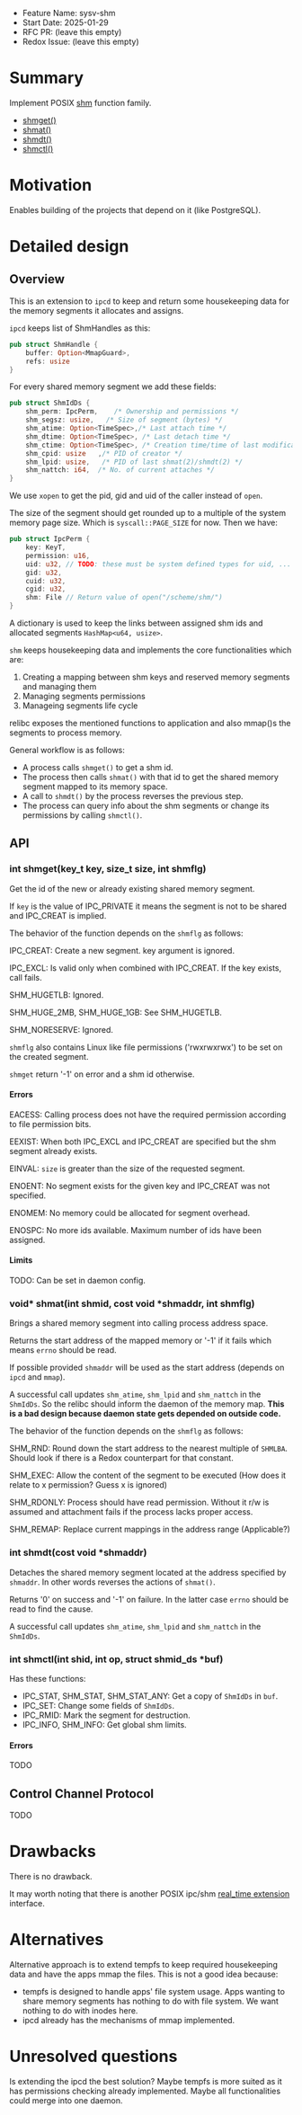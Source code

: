 - Feature Name: sysv-shm
- Start Date: 2025-01-29
- RFC PR: (leave this empty)
- Redox Issue: (leave this empty)

# Summary
[summary]: #summary

Implement POSIX [shm](https://pubs.opengroup.org/onlinepubs/9799919799/functions/V2_chap02.html#tag_16_07)
function family.
- [shmget()](https://pubs.opengroup.org/onlinepubs/9799919799/functions/shmget.html)
- [shmat()](https://pubs.opengroup.org/onlinepubs/9799919799/functions/shmat.html)
- [shmdt()](https://pubs.opengroup.org/onlinepubs/9799919799/functions/shmdt.html)
- [shmctl()](https://pubs.opengroup.org/onlinepubs/9799919799/functions/shmctl.html)

# Motivation
[motivation]: #motivation

Enables building of the projects that depend on it (like PostgreSQL).

# Detailed design
[design]: #detailed-design
## Overview
This is an extension to `ipcd` to keep and return some housekeeping data for the memory segments
it allocates and assigns.

`ipcd` keeps list of ShmHandles as this:
```rust
pub struct ShmHandle {
    buffer: Option<MmapGuard>,
    refs: usize
}
```

For every shared memory segment we add these fields:
```rust
pub struct ShmIdDs {
	shm_perm: IpcPerm,    /* Ownership and permissions */
	shm_segsz: usize,   /* Size of segment (bytes) */
	shm_atime: Option<TimeSpec>,/* Last attach time */
	shm_dtime: Option<TimeSpec>, /* Last detach time */
	shm_ctime: Option<TimeSpec>, /* Creation time/time of last modification via shmctl() */
	shm_cpid: usize   ,/* PID of creator */
	shm_lpid: usize,   /* PID of last shmat(2)/shmdt(2) */
	shm_nattch: i64,  /* No. of current attaches */
}

```
We use `xopen` to get the pid, gid and uid of the caller instead of `open`.

The size of the segment should get rounded up to a multiple of the system memory page size. Which is
`syscall::PAGE_SIZE` for now. Then we have:
```rust
pub struct IpcPerm {
	key: KeyT,
	permission: u16,
	uid: u32, // TODO: these must be system defined types for uid, ...
	gid: u32,
	cuid: u32,
	cgid: u32,
	shm: File // Return value of open("/scheme/shm/")
}
```

A dictionary is used to keep the links between assigned shm ids and allocated segments `HashMap<u64, usize>`.

`shm` keeps housekeeping data and implements the core functionalities which are:
1. Creating a mapping between shm keys and reserved memory segments and managing them
2. Managing segments permissions
3. Manageing segments life cycle

relibc exposes the mentioned functions to application and also mmap()s the segments to process memory.

General workflow is as follows:
- A process calls `shmget()` to get a shm id.
- The process then calls `shmat()` with that id to get the shared memory segment mapped to its memory space.
- A call to `shmdt()` by the process reverses the previous step.
- The process can query info about the shm segments or change its permissions by calling `shmctl()`.


## API
### int shmget(key_t key, size_t size, int shmflg)
Get the id of the new or already existing shared memory segment.

If `key` is the value of IPC_PRIVATE it means the segment is not to be shared and IPC_CREAT is implied.

The behavior of the function depends on the `shmflg` as follows:

IPC_CREAT: Create a new segment. key argument is ignored.

IPC_EXCL: Is valid only when combined with IPC_CREAT. If the key exists, call fails.

SHM_HUGETLB: Ignored.

SHM_HUGE_2MB, SHM_HUGE_1GB: See SHM_HUGETLB.

SHM_NORESERVE: Ignored.

`shmflg` also contains Linux like file permissions ('rwxrwxrwx') to be set on the created segment.


`shmget` return '-1' on error and a shm id otherwise.

#### Errors
EACESS: Calling process does not have the required permission according to file permission bits.

EEXIST: When both IPC_EXCL and IPC_CREAT are specified but the shm segment already exists.

EINVAL: `size` is greater than the size of the requested segment.

ENOENT: No segment exists for the given key and IPC_CREAT was not specified.

ENOMEM: No memory could be allocated for segment overhead.

ENOSPC: No more ids available. Maximum number of ids have been assigned.

#### Limits
TODO: Can be set in daemon config.

### void* shmat(int shmid, cost void *shmaddr, int shmflg)
Brings a shared memory segment into calling process address space.

Returns the start address of the mapped memory or '-1' if it fails which means `errno` should be read.

If possible provided `shmaddr` will be used as the start address (depends on `ipcd` and `mmap`). 

A successful call updates `shm_atime`, `shm_lpid` and `shm_nattch` in the `ShmIdDs`. So the relibc
should inform the daemon of the memory map. **This is a bad design because daemon state gets depended on outside
code.**

The behavior of the function depends on the `shmflg` as follows:

SHM_RND: Round down the start address to the nearest multiple of `SHMLBA`. Should look if there is a
Redox counterpart for that constant.

SHM_EXEC: Allow the content of the segment to be executed (How does it relate to x permission? Guess x
is ignored)

SHM_RDONLY: Process should have read permission. Without it r/w is assumed and attachment fails if the
process lacks proper access.

SHM_REMAP: Replace current mappings in the address range (Applicable?)

### int shmdt(cost void *shmaddr)
Detaches the shared memory segment located at the address specified by `shmaddr`. In other words
reverses the actions of `shmat()`.

Returns '0' on success and '-1' on failure. In the latter case `errno` should be read to find the cause.

A successful call updates `shm_atime`, `shm_lpid` and `shm_nattch` in the `ShmIdDs`. 

### int shmctl(int shid, int op, struct shmid_ds *buf)

Has these functions:
- IPC_STAT, SHM_STAT, SHM_STAT_ANY: Get a copy of `ShmIdDs` in `buf`.
- IPC_SET: Change some fields of `ShmIdDs`.
- IPC_RMID: Mark the segment for destruction.
- IPC_INFO, SHM_INFO: Get global shm limits.

#### Errors
TODO

## Control Channel Protocol
TODO

# Drawbacks
[drawbacks]: #drawbacks

There is no drawback.

It may worth noting that there is another POSIX ipc/shm [real_time extension](https://pubs.opengroup.org/onlinepubs/007908799/xsh/shm_open.html) interface.

# Alternatives
[alternatives]: #alternatives

Alternative approach is to extend tempfs to keep required housekeeping data and have the apps mmap the
files. This is not a good idea because:
- tempfs is designed to handle apps' file system usage. Apps wanting to share memory
segments has nothing to do with file system. We want nothing to do with inodes here.
- ipcd already has the mechanisms of mmap implemented.
 
# Unresolved questions
[unresolved]: #unresolved-questions
Is extending the ipcd the best solution? Maybe tempfs is more suited as it has permissions checking
already implemented. Maybe all functionalities could merge into one daemon.
